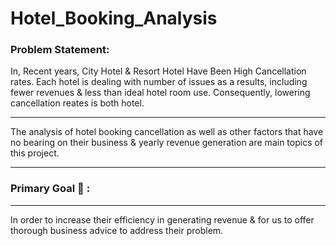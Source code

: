 # Hotel_Booking_Analysis
### Problem Statement:
In, Recent years, City Hotel & Resort Hotel Have Been High Cancellation rates. Each hotel is dealing with number of issues as a results, including fewer revenues & less than ideal hotel room use. Consequently, lowering cancellation reates is both hotel.
***
The analysis of hotel booking cancellation as well as other factors that have no bearing on their business & yearly revenue generation are main topics of this project.
***
### Primary Goal 🎯 :
***
In order to increase their efficiency in generating revenue & for us to offer thorough business advice to address their problem.
